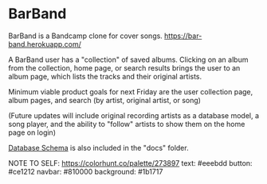 # BarBand

BarBand is a Bandcamp clone for cover songs.
https://bar-band.herokuapp.com/ 

A BarBand user has a "collection" of saved albums. Clicking on an album from the collection, home page, or search results brings the user to an album page, which lists the tracks and their original artists.

Minimum viable product goals for next Friday are the user collection page, album pages, and search (by artist, original artist, or song)

(Future updates will include original recording artists as a database model, a song player, and the ability to "follow" artists to show them on the home page on login)

[Database Schema](https://dbdiagram.io/d/60a6ef39b29a09603d15da24) is also included in the "docs" folder.

NOTE TO SELF:
https://colorhunt.co/palette/273897
text: #eeebdd
button: #ce1212
navbar: #810000
background: #1b1717
